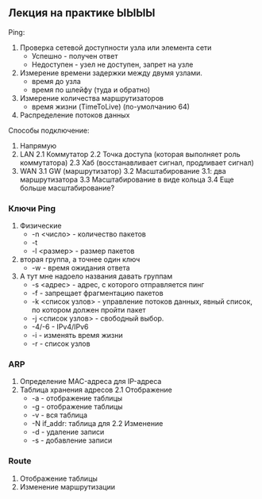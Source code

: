 ## Лекция на практике ЫЫЫЫ

Ping:
1. Проверка сетевой доступности узла или элемента сети
    - Успешно - получен ответ
    - Недоступен - узел не доступен, запрет на узле
2. Измерение времени задержки между двумя узлами.
    - время до узла
    - время по шлейфу (туда и обратно)
3. Измерение количества маршрутизаторов
    - время жизни (TimeToLive) (по-умолчанию 64)
4. Распределение потоков данных

Способы подключение:
1. Напрямую
2. LAN
    2.1 Коммутатор
    2.2 Точка доступа (которая выполняет роль коммутатора)
    2.3 Хаб (восстанавливает сигнал, продливает сигнал)
3. WAN
    3.1 GW (маршрутизатор)
    3.2 Масштабирование 3.1: два маршрутизатора
    3.3 Масштабирование в виде кольца
    3.4 Еще больше масштабирование?

### Ключи Ping
1. Физические
    - -n <число> - количество пакетов
    - -t
    - -l <размер> - размер пакетов
2. вторая группа, а точнее один ключ
    - -w - время ожидания ответа
3. А тут мне надоело названия давать группам
    - -s <адрес> - адрес, с которого отправляется пинг
    - -f - запрещает фрагментацию пакетов
    - -k <список узлов> - управление потоков данных, явный список, по котором должен пройти пакет
    - -j <список узлов> - свободный выбор.
    - -4/-6 - IPv4/IPv6
    - -i <TTL> - изменять время жизни
    - -r - список узлов

### ARP
1. Определение MAC-адреса для IP-адреса
2. Таблица хранения адресов
    2.1 Отображение
    - -a - отображение таблицы
    - -g - отображение таблицы
    - -v - вся таблица
    - -N if_addr: таблица для 
    2.2 Изменение
    - -d - удаление записи
    - -s - добавление записи

### Route
1. Отображение таблицы
2. Изменение маршрутизации